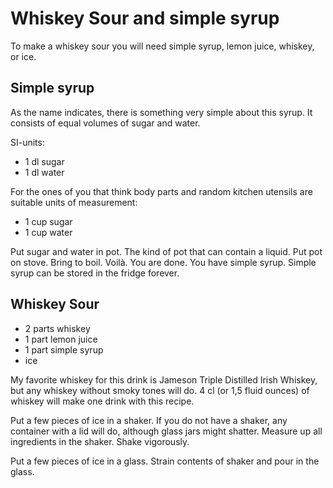 # Whiskey Sour and simple syrup
To make a whiskey sour you will need simple syrup, lemon juice, whiskey, or ice.


## Simple syrup
As the name indicates, there is something very simple about this syrup. 
It consists of equal volumes of sugar and water.

SI-units:
* 1 dl sugar
* 1 dl water

For the ones of you that think body parts and random kitchen utensils are suitable units of measurement:
* 1 cup sugar
* 1 cup water

Put sugar and water in pot. The kind of pot that can contain a liquid. Put pot on stove. Bring to boil. Voilà. You are done. You have simple syrup. Simple syrup can be stored in the fridge forever.

## Whiskey Sour
* 2 parts whiskey
* 1 part lemon juice
* 1 part simple syrup
* ice

My favorite whiskey for this drink is Jameson Triple Distilled Irish Whiskey, but
any whiskey without smoky tones will do. 4 cl (or 1,5 fluid ounces) of whiskey will
make one drink with this recipe.

Put a few pieces of ice in a shaker. If you do not have a shaker, any container with a lid will do,
although glass jars might shatter. Measure up all ingredients in the shaker. Shake vigorously.

Put a few pieces of ice in a glass. Strain contents of shaker and pour in the glass.
